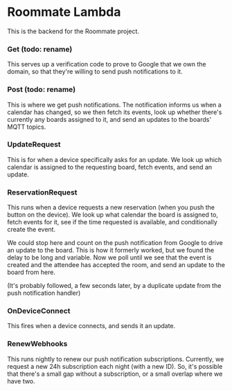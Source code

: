 # Roommate Lambda

This is the backend for the Roommate project.

### Get (todo: rename)
This serves up a verification code to prove to Google that we own the domain, so that they're willing to send push notifications to it.

### Post (todo: rename)

This is where we get push notifications. The notification informs us when a calendar has changed, so we then fetch its events, look up whether there's currently any boards assigned to it, and send an updates to the boards' MQTT topics.

### UpdateRequest

This is for when a device specifically asks for an update. We look up which calendar is assigned to the requesting board, fetch events, and send an update.

### ReservationRequest

This runs when a device requests a new reservation (when you push the button on the device). We look up what calendar the board is assigned to, fetch events for it, see if the time requested is available, and conditionally create the event.

We could stop here and count on the push notification from Google to drive an update to the board. This is how it formerly worked, but we found the delay to be long and variable. Now we poll until we see that the event is created and the attendee has accepted the room, and send an update to the board from here.

(It's probably followed, a few seconds later, by a duplicate update from the push notification handler)

### OnDeviceConnect

This fires when a device connects, and sends it an update.

### RenewWebhooks

This runs nightly to renew our push notification subscriptions. Currently, we request a new 24h subscription each night (with a new ID). So, it's possible that there's a small gap without a subscription, or a small overlap where we have two.
